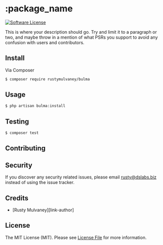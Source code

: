 # :package_name

[![Software License][ico-license]](LICENSE)

This is where your description should go. Try and limit it to a paragraph or two, and maybe throw in a mention of what
PSRs you support to avoid any confusion with users and contributors.

## Install

Via Composer

``` bash
$ composer require rustymulvaney/bulma
```

## Usage

``` bash
$ php artisan bulma:install
```

## Testing

``` bash
$ composer test
```

## Contributing

## Security

If you discover any security related issues, please email rusty@dslabs.biz instead of using the issue tracker.

## Credits

- [Rusty Mulvaney][link-author]

## License

The MIT License (MIT). Please see [License File](LICENSE.md) for more information.

[ico-license]: https://img.shields.io/badge/license-MIT-brightgreen.svg?style=flat-square

